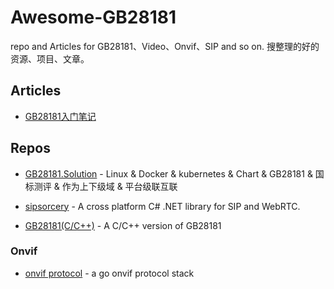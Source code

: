# Awesome-GB28181
repo and Articles for GB28181、Video、Onvif、SIP and so on.
搜整理的好的资源、项目、文章。

## Articles 

+ [GB28181入门笔记](https://blog.csdn.net/sbddbfm/article/details/99095022)


## Repos

+ [GB28181.Solution](https://github.com/GB28181/GB28181.Solution) - Linux & Docker & kubernetes & Chart & GB28181 & 国标测评 & 作为上下级域 & 平台级联互联


+ [sipsorcery](https://github.com/sipsorcery/sipsorcery) - A cross platform C# .NET library for SIP and WebRTC. 

+ [GB28181(C/C++)](https://github.com/usecpp/GB28181Platform) - A C/C++ version of GB28181


### Onvif

+ [onvif protocol](https://github.com/use-go/goonvif) - a go onvif protocol stack 



